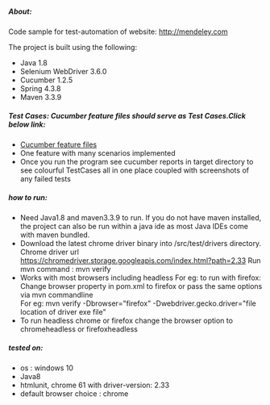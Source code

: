 ##### About:
Code sample for test-automation of website: 
http://mendeley.com

The project is built using the following:
* Java 1.8
* Selenium WebDriver 3.6.0
* Cucumber 1.2.5
* Spring 4.3.8
* Maven 3.3.9


##### Test Cases: Cucumber feature files should serve as Test Cases.Click below link:
* [Cucumber feature files](/src/test/resources/features)
* One feature with many scenarios implemented
* Once you run the program see cucumber reports in target directory to see colourful TestCases
  all in one place coupled with screenshots of any failed tests

##### how to run:
* Need Java1.8 and maven3.3.9 to run.
  If you do not have maven installed, the project can also be run within a java ide
  as most Java IDEs come with maven bundled.
* Download the latest chrome driver binary into /src/test/drivers directory.
  Chrome driver url https://chromedriver.storage.googleapis.com/index.html?path=2.33
  Run mvn command : mvn verify 
* Works with most browsers including headless For eg: to run with firefox: 
  Change browser property in pom.xml to firefox or pass the same options via mvn commandline
  <br>For eg:  mvn verify -Dbrowser="firefox" -Dwebdriver.gecko.driver="file location of driver exe file"
* To run headless chrome or firefox change the browser option to chromeheadless or firefoxheadless

##### tested on:
* os : windows 10
* Java8
* htmlunit, chrome 61 with driver-version: 2.33
* default browser choice : chrome 



  
  


